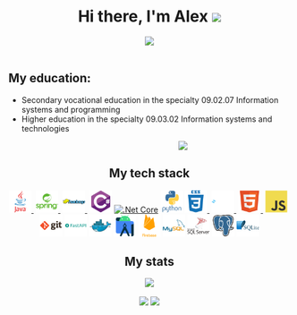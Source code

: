 <h1 align="center">
  Hi there, I'm <a target="_blank">Alex</a>
  <img src="https://i.giphy.com/media/v1.Y2lkPTc5MGI3NjExZ2s0am42cWJjdjYxc3pmdTg4ZTE5aW4xcXp5cTN2dGp0dHhycTB0YyZlcD12MV9pbnRlcm5hbF9naWZfYnlfaWQmY3Q9cw/bx3Cvt88j7PtM4SOaS/giphy.gif" width="50" />
</h1>

<p align="center">
  <img src="https://i.giphy.com/media/v1.Y2lkPTc5MGI3NjExcW5wemJzdWxtYjRod29yand3aWkzNDdwand4Njh3bXV3bDdvZXp2aSZlcD12MV9pbnRlcm5hbF9naWZfYnlfaWQmY3Q9cw/SHjOSDkKZ18qOHA5B5/giphy.gif" width="200" />
</p>

<div style="display: flex; align-items: center;">

  <div>
    <h2>My education:</h2>
    <ul>
      <li>Secondary vocational education in the specialty 09.02.07 Information systems and programming</li>
      <li>Higher education in the specialty 09.03.02 Information systems and technologies</li>
    </ul>
    <img align="right" src="https://i.giphy.com/media/v1.Y2lkPTc5MGI3NjExYTkxMXZvZ2Jpcmplcnd4Y2phMWFxdGMwYjAwMzIxN3kyOGwzMGM5cSZlcD12MV9pbnRlcm5hbF9naWZfYnlfaWQmY3Q9cw/jzuSsejVh8EYRfdOTz/giphy.gif" width="200" style="margin-left: 20px;" />
  </div>

  

</div>

<div style="text-align: center;">
  <h2>My tech stack</h2>
  <div align="center">
    <a href="https://www.java.com/" target="_blank"><img src="https://github.com/devicons/devicon/blob/master/icons/java/java-original-wordmark.svg" title="Java" alt="Java" width="40" height="40"/>&nbsp;</a> 
    <a href="https://spring.io/projects/spring-framework" target="_blank"><img src="https://github.com/devicons/devicon/blob/master/icons/spring/spring-original-wordmark.svg" title="Spring" alt="Spring" width="40" height="40"/>&nbsp;</a>
    <a href="https://hadoop.apache.org"><img src="https://github.com/devicons/devicon/blob/master/icons/hadoop/hadoop-original-wordmark.svg" title="Hadoop" alt="Hadoop" width="40" height="40"/>&nbsp;</a>
    <a href="https://docs.microsoft.com/en-us/dotnet/csharp/" target="_blank"><img src="https://github.com/devicons/devicon/blob/master/icons/csharp/csharp-original.svg" title="CSharp" **alt="CSharp" width="40" height="40"/></a>
    <a href="https://dotnet.microsoft.com/download" target="_blank"><img src="https://profilinator.rishav.dev/skills-assets/dotnetcore.png" title=".Net Core" alt=".Net Core"  width="40" height="40" /></a>
    <a href="https://www.python.org" target="_blank"><img src="https://github.com/devicons/devicon/blob/master/icons/python/python-original-wordmark.svg" title="Python" alt="Python"  width="40" height="40" /></a>
    <a href="https://developer.mozilla.org/en-US/docs/Web/CSS" target="_blank"><img src="https://github.com/devicons/devicon/blob/master/icons/css3/css3-plain-wordmark.svg" title="CSS3" alt="CSS" width="40" height="40"/>&nbsp;</a>
    <a href="https://tailwindcss.com" target="_blank"><img src="https://github.com/devicons/devicon/blob/master/icons/tailwindcss/tailwindcss-original-wordmark.svg" title="Tailwind CSS" alt="Tailwind CSS" width="40" height="40"/>&nbsp;</a>
    <a href="https://en.wikipedia.org/wiki/HTML5" target="_blank"><img src="https://github.com/devicons/devicon/blob/master/icons/html5/html5-original.svg" title="HTML5" alt="HTML5" width="40" height="40"/>&nbsp;</a>
    <img src="https://github.com/devicons/devicon/blob/master/icons/javascript/javascript-original.svg" title="JavaScript" alt="JavaScript" width="40" height="40"/>&nbsp;
    <a href="https://git-scm.com" target="_blank"><img src="https://github.com/devicons/devicon/blob/master/icons/git/git-original-wordmark.svg" title="Git" alt="Git" width="40" height="40"/></a>
    <a href="https://fastapi.tiangolo.com" target="_blank"><img src="https://github.com/devicons/devicon/blob/master/icons/fastapi/fastapi-original-wordmark.svg" title="FastAPI" alt="FastAPI"  width="40" height="40" /></a>
    <a href="https://www.docker.com/get-started/" target="_blank"><img src="https://github.com/devicons/devicon/blob/master/icons/docker/docker-original.svg" title="Docker" alt="Docker"  width="40" height="40" /></a>
    <a href="https://developer.android.com/studio?hl=ru" target="_blank"><img src="https://github.com/devicons/devicon/blob/master/icons/androidstudio/androidstudio-original.svg" title="Android-Studio" alt="Android-Studio"  width="40" height="40" /></a>
    <a href="https://firebase.google.com" target="_blank"><img src="https://github.com/devicons/devicon/blob/master/icons/firebase/firebase-plain-wordmark.svg" title="Firebase" alt="Firebase"  width="40" height="40" /></a>
    <a href="https://www.mysql.com/" target="_blank"><img src="https://github.com/devicons/devicon/blob/master/icons/mysql/mysql-original-wordmark.svg" title="MySQL" alt="MySQL"  width="40" height="40" /></a>
    <a href="https://www.microsoft.com/ru-ru/sql-server" target="_blank"><img src="https://github.com/devicons/devicon/blob/master/icons/microsoftsqlserver/microsoftsqlserver-original-wordmark.svg" title="M Sql Server" alt="M Sql Server"  width="40" height="40" /></a>
    <a href="https://www.postgresql.org" target="_blank"><img src="https://github.com/devicons/devicon/blob/master/icons/postgresql/postgresql-original.svg" title="Postgre SQL" alt="Postgre SQL"  width="40" height="40" /></a>
    <a href="https://www.sqlite.org" target="_blank"><img src="https://github.com/devicons/devicon/blob/master/icons/sqlite/sqlite-original-wordmark.svg" title="SQLite" alt="SQLite"  width="40" height="40" /></a>
  </div>  
</div>

<div style="text-align: center; style="margin-top: 20px;">

  <h2>My stats</h2>

  <div align="center">
  
  ![](https://github-profile-summary-cards.vercel.app/api/cards/profile-details?username=AlexVoin04&theme=solarized_dark)

  ![](https://github-profile-summary-cards.vercel.app/api/cards/most-commit-language?username=AlexVoin04&theme=solarized_dark)
  ![](https://github-profile-summary-cards.vercel.app/api/cards/repos-per-language?username=AlexVoin04&theme=solarized_dark) 
  </div>

  
</div>

<!--
**AlexVoin04/AlexVoin04** is a ✨ _special_ ✨ repository because its `README.md` (this file) appears on your GitHub profile.

Here are some ideas to get you started:

- 🔭 I’m currently working on ...
- 🌱 I’m currently learning ...
- 👯 I’m looking to collaborate on ...
- 🤔 I’m looking for help with ...
- 💬 Ask me about ...
- 📫 How to reach me: ...
- 😄 Pronouns: ...
- ⚡ Fun fact: ...
-->
